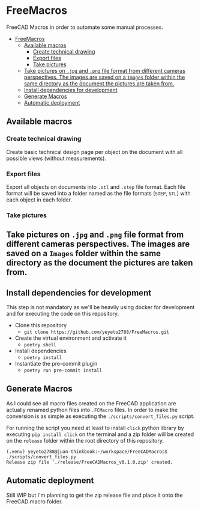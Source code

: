 # FreeMacros

FreeCAD Macros in order to automate some manual processes.

- [FreeMacros](#freemacros)
  - [Available macros](#available-macros)
    - [Create technical drawing](#create-technical-drawing)
    - [Export files](#export-files)
    - [Take pictures](#take-pictures)
  - [Take pictures on `.jpg` and `.png` file format from different cameras perspectives. The images are saved on a `Images` folder within the same directory as the document the pictures are taken from.](#take-pictures-on-jpg-and-png-file-format-from-different-cameras-perspectives-the-images-are-saved-on-a-images-folder-within-the-same-directory-as-the-document-the-pictures-are-taken-from)
  - [Install dependencies for development](#install-dependencies-for-development)
  - [Generate Macros](#generate-macros)
  - [Automatic deployment](#automatic-deployment)
## Available macros

### Create technical drawing
Create basic technical design page per object on the document with all possible views (without measurements).

### Export files
Export all objects on documents into `.stl` and `.step` file format. Each file format will be saved into a folder named as the file formats (`STEP`, `STL`) with each object in each folder.

### Take pictures

Take pictures on `.jpg` and `.png` file format from different cameras perspectives. The images are saved on a `Images` folder within the same directory as the document the pictures are taken from.
---

## Install dependencies for development

This step is not mandatory as we'll be heavily using docker for development and for executing the code on this repository.

- Clone this repository
  - `git clone https://github.com/yeyeto2788/FreeMacros.git`
- Create the virtual environment and activate it
  - `poetry shell`
- Install dependencies
  - `poetry install`
- Instantiate the pre-commit plugin
  - `poetry run pre-commit install`

## Generate Macros

As I could see all macro files created on the FreeCAD application are actually renamed python files into `.FCMacro` files. In order to make the conversion is as simple as executing the `./scripts/convert_files.py` script.

For running the script you need at least to install `click` python library by executing `pip install click` on the terminal and a zip folder will be created on the `release` folder within the root directory of this repository.

```console
(.venv) yeyeto2788@juan-thinkbook:~/workspace/FreeCADMacros$ ./scripts/convert_files.py 
Release zip file './release/FreeCADMacros_v0.1.0.zip' created.
```

## Automatic deployment

Still WIP but I'm planning to get the zip release file and place it onto the FreeCAD macro folder.